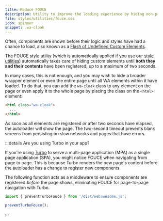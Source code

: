 ```yaml
---
title: Reduce FOUCE
description: Utility to improve the loading experience by hiding non-prerendered custom elements until they are registered.
file: styles/utilities/fouce.css
icon: spinner
snippet: .wa-cloak
---
```


Often, components are shown before their logic and styles have had a chance to load, also known as a [Flash of Undefined Custom Elements](https://www.abeautifulsite.net/posts/flash-of-undefined-custom-elements/).

The FOUCE style utility (which is automatically applied if you use our [style utilities](/docs/utilities/)) automatically takes care of hiding custom elements until **both they and their contents** have been registered, up to a maximum of two seconds.

In many cases, this is not enough, and you may wish to hide a broader wrapper element or even the entire page until all WA elements within it have loaded.
To do that, you can add the `wa-cloak` class to any element on the page or even apply it to the whole page by placing the class on the `<html>` element:

```html
<html class="wa-cloak">
  ...
</html>
```

As soon as all elements are registered _or_ after two seconds have elapsed, the autoloader will show the page. The two-second timeout prevents blank screens from persisting on slow networks and pages that have errors.

:::details Are you using Turbo in your app?

If you're using [Turbo](https://turbo.hotwired.dev/) to serve a multi-page application (MPA) as a single page application (SPA), you might notice FOUCE when navigating from page to page. This is because Turbo renders the new page's content before the autoloader has a change to register new components.

The following function acts as a middleware to ensure components are registered _before_ the page shows, eliminating FOUCE for page-to-page navigation with Turbo.

```js
import { preventTurboFouce } from '/dist/webawesome.js';

preventTurboFouce();
```
:::
